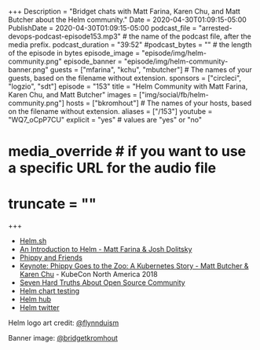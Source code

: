+++
Description = "Bridget chats with Matt Farina, Karen Chu, and Matt Butcher about the Helm community."
Date = 2020-04-30T01:09:15-05:00
PublishDate = 2020-04-30T01:09:15-05:00
podcast_file = "arrested-devops-podcast-episode153.mp3" # the name of the podcast file, after the media prefix.
podcast_duration = "39:52"
#podcast_bytes = "" # the length of the episode in bytes
episode_image = "episode/img/helm-community.png"
episode_banner = "episode/img/helm-community-banner.png"
guests = ["mfarina", "kchu", "mbutcher"] # The names of your guests, based on the filename without extension.
sponsors = ["circleci", "logzio", "sdt"]
episode = "153"
title = "Helm Community with Matt Farina, Karen Chu, and Matt Butcher"
images = ["img/social/fb/helm-community.png"]
hosts = ["bkromhout"] # The names of your hosts, based on the filename without extension.
aliases = ["/153"]
youtube = "WQ7_oCpP7CU"
explicit = "yes" # values are "yes" or "no"
# media_override # if you want to use a specific URL for the audio file
# truncate = ""
+++


- [Helm.sh](https://helm.sh)
- [An Introduction to Helm - Matt Farina & Josh Dolitsky](https://www.youtube.com/watch?v=Zzwq9FmZdsU)
- [Phippy and Friends](https://www.cncf.io/phippy/)
- [Keynote: Phippy Goes to the Zoo: A Kubernetes Story - Matt Butcher & Karen Chu](https://www.youtube.com/watch?v=O1pv70lPlNc) - KubeCon North America 2018
- [Seven Hard Truths About Open Source Community](https://ossna19.sched.com/event/PUUc/seven-hard-truths-about-open-source-community-karen-chu-matt-butcher-microsoft)
- [Helm chart testing](https://github.com/helm/chart-testing)
- [Helm hub](https://hub.helm.sh/)
- [Helm twitter](https://twitter.com/HelmPack)

Helm logo art credit: [@flynnduism](https://twitter.com/flynnduism)

Banner image: [@bridgetkromhout](https://twitter.com/bridgetkromhout)
